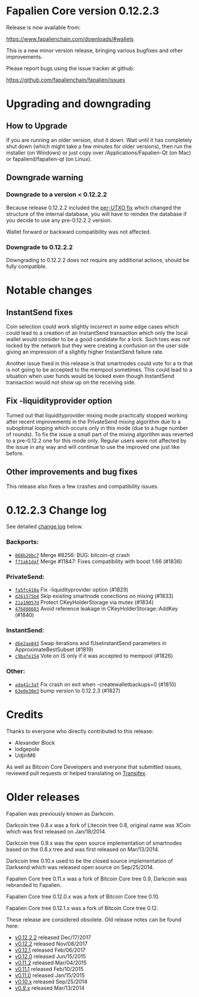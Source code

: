 Fapalien Core version 0.12.2.3
==========================

Release is now available from:

  <https://www.fapalienchain.com/downloads/#wallets>

This is a new minor version release, bringing various bugfixes and other
improvements.

Please report bugs using the issue tracker at github:

  <https://github.com/fapalienchain/fapalien/issues>


Upgrading and downgrading
=========================

How to Upgrade
--------------

If you are running an older version, shut it down. Wait until it has completely
shut down (which might take a few minutes for older versions), then run the
installer (on Windows) or just copy over /Applications/Fapalien-Qt (on Mac) or
fapaliend/fapalien-qt (on Linux).

Downgrade warning
-----------------

### Downgrade to a version < 0.12.2.2

Because release 0.12.2.2 included the [per-UTXO fix](release-notes/fapalien/release-notes-0.12.2.2.md#per-utxo-fix)
which changed the structure of the internal database, you will have to reindex
the database if you decide to use any pre-0.12.2.2 version.

Wallet forward or backward compatibility was not affected.

### Downgrade to 0.12.2.2

Downgrading to 0.12.2.2 does not require any additional actions, should be
fully compatible.

Notable changes
===============

InstantSend fixes
-----------------

Coin selection could work slightly incorrect in some edge cases which could
lead to a creation of an InstantSend transaction which only the local wallet
would consider to be a good candidate for a lock. Such txes was not locked by
the network but they were creating a confusion on the user side giving an
impression of a slightly higher InstantSend failure rate.

Another issue fixed in this release is that smartnodes could vote for a tx
that is not going to be accepted to the mempool sometimes. This could lead to
a situation when user funds would be locked even though InstantSend transaction
would not show up on the receiving side.

Fix -liquidityprovider option
-----------------------------

Turned out that liquidityprovider mixing mode practically stopped working after
recent improvements in the PrivateSend mixing algorithm due to a suboptimal
looping which occurs only in this mode (due to a huge number of rounds). To fix
the issue a small part of the mixing algorithm was reverted to a pre-0.12.2 one
for this mode only. Regular users were not affected by the issue in any way and
will continue to use the improved one just like before.

Other improvements and bug fixes
--------------------------------

This release also fixes a few crashes and compatibility issues.


0.12.2.3 Change log
===================

See detailed [change log](https://github.com/fapalienchain/fapalien/compare/v0.12.2.2...fapalien:v0.12.2.3) below.

### Backports:
- [`068b20bc7`](https://github.com/fapalienchain/fapalien/commit/068b20bc7) Merge #8256: BUG: bitcoin-qt crash
- [`f71ab1daf`](https://github.com/fapalienchain/fapalien/commit/f71ab1daf) Merge #11847: Fixes compatibility with boost 1.66 (#1836)

### PrivateSend:
- [`fa5fc418a`](https://github.com/fapalienchain/fapalien/commit/fa5fc418a) Fix -liquidityprovider option (#1829)
- [`d261575b4`](https://github.com/fapalienchain/fapalien/commit/d261575b4) Skip existing smartnode conections on mixing (#1833)
- [`21a10057d`](https://github.com/fapalienchain/fapalien/commit/21a10057d) Protect CKeyHolderStorage via mutex (#1834)
- [`476888683`](https://github.com/fapalienchain/fapalien/commit/476888683) Avoid reference leakage in CKeyHolderStorage::AddKey (#1840)

### InstantSend:
- [`d6e2aa843`](https://github.com/fapalienchain/fapalien/commit/d6e2aa843) Swap iterations and fUseInstantSend parameters in ApproximateBestSubset (#1819)
- [`c9bafe154`](https://github.com/fapalienchain/fapalien/commit/c9bafe154) Vote on IS only if it was accepted to mempool (#1826)

### Other:
- [`ada41c3af`](https://github.com/fapalienchain/fapalien/commit/ada41c3af) Fix crash on exit when -createwalletbackups=0 (#1810)
- [`63e0e30e3`](https://github.com/fapalienchain/fapalien/commit/63e0e30e3) bump version to 0.12.2.3 (#1827)

Credits
=======

Thanks to everyone who directly contributed to this release:

- Alexander Block
- lodgepole
- UdjinM6

As well as Bitcoin Core Developers and everyone that submitted issues,
reviewed pull requests or helped translating on
[Transifex](https://www.transifex.com/projects/p/fapalien/).


Older releases
==============

Fapalien was previously known as Darkcoin.

Darkcoin tree 0.8.x was a fork of Litecoin tree 0.8, original name was XCoin
which was first released on Jan/18/2014.

Darkcoin tree 0.9.x was the open source implementation of smartnodes based on
the 0.8.x tree and was first released on Mar/13/2014.

Darkcoin tree 0.10.x used to be the closed source implementation of Darksend
which was released open source on Sep/25/2014.

Fapalien Core tree 0.11.x was a fork of Bitcoin Core tree 0.9,
Darkcoin was rebranded to Fapalien.

Fapalien Core tree 0.12.0.x was a fork of Bitcoin Core tree 0.10.

Fapalien Core tree 0.12.1.x was a fork of Bitcoin Core tree 0.12.

These release are considered obsolete. Old release notes can be found here:

- [v0.12.2.2](release-notes/fapalien/release-notes-0.12.2.2.md) released Dec/17/2017
- [v0.12.2](release-notes/fapalien/release-notes-0.12.2.md) released Nov/08/2017
- [v0.12.1](release-notes/fapalien/release-notes-0.12.1.md) released Feb/06/2017
- [v0.12.0](release-notes/fapalien/release-notes-0.12.0.md) released Jun/15/2015
- [v0.11.2](release-notes/fapalien/release-notes-0.11.2.md) released Mar/04/2015
- [v0.11.1](release-notes/fapalien/release-notes-0.11.1.md) released Feb/10/2015
- [v0.11.0](release-notes/fapalien/release-notes-0.11.0.md) released Jan/15/2015
- [v0.10.x](release-notes/fapalien/release-notes-0.10.0.md) released Sep/25/2014
- [v0.9.x](release-notes/fapalien/release-notes-0.9.0.md) released Mar/13/2014

